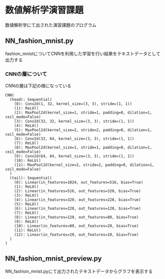 # 数値解析学演習課題
数値解析学にて出された演習課題のプログラム

## NN_fashion_mnist.py
fashion_mnistについてCNNを利用した学習を行い結果をテキストデータとして出力する  
### CNNの層について
CNNの層は下記の様になっている
```
CNN(
  (head): Sequential(
    (0): Conv2d(1, 32, kernel_size=(3, 3), stride=(1, 1))
    (1): ReLU()
    (2): MaxPool2d(kernel_size=1, stride=1, padding=0, dilation=1, ceil_mode=False)
    (3): Conv2d(32, 32, kernel_size=(3, 3), stride=(1, 1))
    (4): ReLU()
    (5): MaxPool2d(kernel_size=2, stride=2, padding=0, dilation=1, ceil_mode=False)
    (6): Conv2d(32, 64, kernel_size=(3, 3), stride=(1, 1))
    (7): ReLU()
    (8): MaxPool2d(kernel_size=1, stride=1, padding=0, dilation=1, ceil_mode=False)
    (9): Conv2d(64, 64, kernel_size=(3, 3), stride=(1, 1))
    (10): ReLU()
    (11): MaxPool2d(kernel_size=2, stride=2, padding=0, dilation=1, ceil_mode=False)
  )
  (tail): Sequential(
    (0): Linear(in_features=1024, out_features=516, bias=True)
    (1): ReLU()
    (2): Linear(in_features=516, out_features=320, bias=True)
    (3): ReLU()
    (4): Linear(in_features=320, out_features=228, bias=True)
    (5): ReLU()
    (6): Linear(in_features=228, out_features=120, bias=True)
    (7): ReLU()
    (8): Linear(in_features=120, out_features=80, bias=True)
    (9): ReLU()
    (10): Linear(in_features=80, out_features=20, bias=True)
    (11): ReLU()
    (12): Linear(in_features=20, out_features=10, bias=True)
  )
)
```

## NN_fashion_mnist_preview.py
NN_fashion_mnist.pyにて出力されたテキストデータからグラフを表示する
